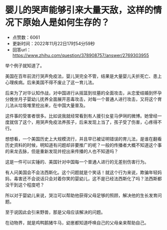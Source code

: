 # 婴儿的哭声能够引来大量天敌，这样的情况下原始人是如何生存的？
- 点赞数：6061
- 更新时间：2022年11月22日17时54分59秒
- 回答url：https://www.zhihu.com/question/378908757/answer/2769303955
<body>
 <p data-pid="eLTrlAyj">举个例子就知道了。</p>
 <p data-pid="E-t7cqx2">美国在百年前流行哭声免疫法，婴儿哭完全不管，结果是大量婴儿夭折死亡、患上心理疾病。后来美国不得不废止了这一育儿法。</p>
 <p data-pid="chYMg8iG">后来为了对华认知作战，对中国进行从摇篮到坟墓的全面攻击，从恋爱结婚到怀孕分娩坐月子婴幼儿抚养全面展开恶毒攻击，对每一个普通人进行攻击，又将这个育儿法从垃圾堆里挖出来，在中国大量普及。</p>
 <p data-pid="Y2eDIld6">这件事的受害者很多。比如说我就经常看到有人援引女星马伊琍的微博。她曾经一度就信了这个，用哭声免疫法养孩子，后来发现上当了，孩子受了伤害，心疼得不行。</p>
 <p data-pid="mwQYaZv4">想想看，一个美国历史上大规模流行，并且早已被证明错误的育儿法，是谁在翻看历史资料的时候，明知道有问题却非要推广的呢？一般的传播者大概不知道这个事的来龙去脉，但是重新发现并挖出来传播的人也不知道吗？</p>
 <p data-pid="s4fdS4im">这是一件可以实锤的、美国针对中国每一个普通人进行的无差别伤害行为。</p>
 <p data-pid="0DIoDliU">有人问美国会不会法西斯化。这个问题就是个笑话！就这个行为来说，欺骗年轻妈妈，毒害还不会说话只会对着你笑的婴幼儿，这不是已经法西斯化了吗？法西斯都没干到这个程度吧？</p>
 <p data-pid="Hqw93K_3">所以对于婴幼儿来说，哭泣可以帮助他获得父母足够的照顾，解决他的生长发育问题。</p>
 <p data-pid="yj5UC49F">至于说因此会引来野兽，那是父母应该解决的问题。</p>
 <p data-pid="pQs0nyHi">在动物界，就是鸡鸭鹅猪牛马，幼崽都知道呼唤自己的父母亲来帮助自己。</p>
</body>